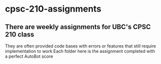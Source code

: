 # cpsc-210-assignments

## There are weekly assignments for UBC's CPSC 210 class

They are often provided code bases with errors or features that still require implementation to work
Each folder here is the assignment completed with a perfect AutoBot score 